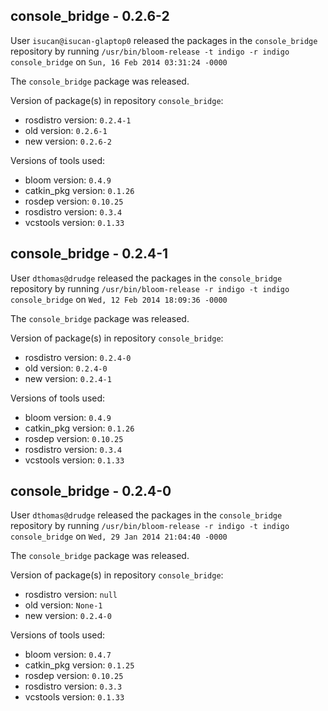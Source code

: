 ## console_bridge - 0.2.6-2

User `isucan@isucan-glaptop0` released the packages in the `console_bridge` repository by running `/usr/bin/bloom-release -t indigo -r indigo console_bridge` on `Sun, 16 Feb 2014 03:31:24 -0000`

The `console_bridge` package was released.

Version of package(s) in repository `console_bridge`:
- rosdistro version: `0.2.4-1`
- old version: `0.2.6-1`
- new version: `0.2.6-2`

Versions of tools used:
- bloom version: `0.4.9`
- catkin_pkg version: `0.1.26`
- rosdep version: `0.10.25`
- rosdistro version: `0.3.4`
- vcstools version: `0.1.33`


## console_bridge - 0.2.4-1

User `dthomas@drudge` released the packages in the `console_bridge` repository by running `/usr/bin/bloom-release -r indigo -t indigo console_bridge` on `Wed, 12 Feb 2014 18:09:36 -0000`

The `console_bridge` package was released.

Version of package(s) in repository `console_bridge`:
- rosdistro version: `0.2.4-0`
- old version: `0.2.4-0`
- new version: `0.2.4-1`

Versions of tools used:
- bloom version: `0.4.9`
- catkin_pkg version: `0.1.26`
- rosdep version: `0.10.25`
- rosdistro version: `0.3.4`
- vcstools version: `0.1.33`


## console_bridge - 0.2.4-0

User `dthomas@drudge` released the packages in the `console_bridge` repository by running `/usr/bin/bloom-release -r indigo -t indigo console_bridge` on `Wed, 29 Jan 2014 21:04:40 -0000`

The `console_bridge` package was released.

Version of package(s) in repository `console_bridge`:
- rosdistro version: `null`
- old version: `None-1`
- new version: `0.2.4-0`

Versions of tools used:
- bloom version: `0.4.7`
- catkin_pkg version: `0.1.25`
- rosdep version: `0.10.25`
- rosdistro version: `0.3.3`
- vcstools version: `0.1.33`



